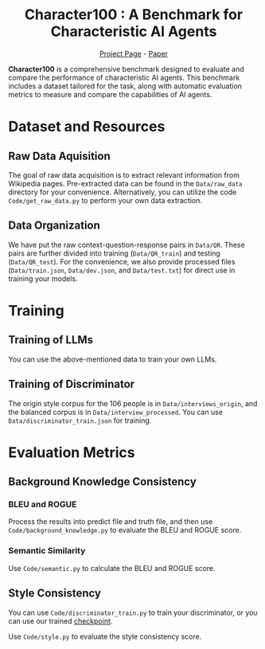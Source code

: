 <div align="center">
    <h1>Character100 : A Benchmark for Characteristic AI Agents</h1>
    <p>
      <a href="">Project Page</a> - 
      <a href="">Paper</a>
    </p>
</div>



**Character100** is a comprehensive benchmark designed to evaluate and compare the performance of characteristic AI agents. This benchmark includes a dataset tailored for the task, along with automatic evaluation metrics to measure and compare the capabilities of AI agents.

# Dataset and Resources

## Raw Data Aquisition

The goal of raw data acquisition is to extract relevant information from Wikipedia pages. Pre-extracted data can be found in the `Data/raw_data` directory for your convenience. Alternatively, you can utilize the code `Code/get_raw_data.py` to perform your own data extraction.

## Data Organization

We have put the raw context-question-response pairs in `Data/QR`. These pairs are further divided into training (`Data/QR_train`) and testing (`Data/QR_test`). For the convenience, we also provide processed files (`Data/train.json`, `Data/dev.json`, and `Data/test.txt`) for direct use in training your models.

# Training

## Training of LLMs

You can use the above-mentioned data to train your own LLMs.

## Training of Discriminator

The origin style corpus for the 106 people is in `Data/interviews_origin`, and the balanced corpus is in `Data/interview_processed`. You can use `Data/discriminator_train.json` for training.

# Evaluation Metrics

## Background Knowledge Consistency

### BLEU and ROGUE

Process the results into predict file and truth file, and then use `Code/background_knowledge.py` to evaluate the BLEU and ROGUE score.

### Semantic Similarity

Use `Code/semantic.py` to calculate the BLEU and ROGUE score.

## Style Consistency

You can use `Code/discriminator_train.py` to train your discriminator, or you can use our trained [checkpoint](https://drive.google.com/drive/folders/1eQTA1-sp_bgFXWUHuYodvWcXrHQLiQph?usp=sharing).

Use `Code/style.py` to evaluate the style consistency score.
